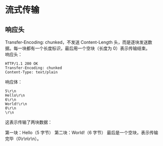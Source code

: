 # 流式传输
## 响应头
Transfer-Encoding: chunked，不发送 Content-Length 头，而是逐块发送数据。每一块都有一个长度标识，最后用一个空块（长度为 0）表示传输结束。  
响应头：
```
HTTP/1.1 200 OK
Transfer-Encoding: chunked
Content-Type: text/plain
```
响应体：
```
5\r\n
Hello\r\n
6\r\n
World!\r\n
0\r\n
\r\n
```
这表示传输了两块数据：

第一块：Hello（5 字节）
第二块：World!（6 字节）
最后是一个空块，表示传输完毕（0\r\n\r\n）。